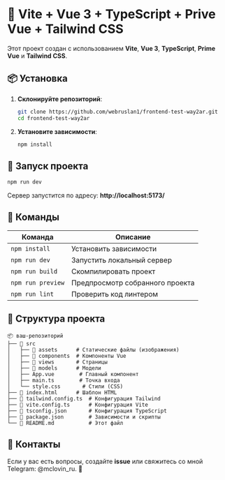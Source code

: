 # 🚀 Vite + Vue 3 + TypeScript + Prive Vue + Tailwind CSS

Этот проект создан с использованием **Vite**, **Vue 3**, **TypeScript**, **Prime Vue** и **Tailwind CSS**.

## 📦 Установка

1. **Склонируйте репозиторий**:
   ```sh
   git clone https://github.com/webruslan1/frontend-test-way2ar.git
   cd frontend-test-way2ar
   ```

2. **Установите зависимости**:
   ```sh
   npm install
   ```

## 🚀 Запуск проекта

```sh
npm run dev
```

Сервер запустится по адресу: **http://localhost:5173/**

## 📜 Команды

| Команда        | Описание |
|---------------|------------|
| `npm install` | Установить зависимости |
| `npm run dev` | Запустить локальный сервер |
| `npm run build` | Скомпилировать проект |
| `npm run preview` | Предпросмотр собранного проекта |
| `npm run lint` | Проверить код линтером |

## 📁 Структура проекта

```
📦 ваш-репозиторий
├── 📂 src
│   ├── 📂 assets      # Статические файлы (изображения)
│   ├── 📂 components  # Компоненты Vue
│   ├── 📂 views       # Страницы
│   ├── 📂 models      # Модели
│   ├── App.vue        # Главный компонент
│   ├── main.ts        # Точка входа
│   └── style.css       # Стили (CSS)
├── 📜 index.html      # Шаблон HTML
├── 📜 tailwind.config.ts  # Конфигурация Tailwind
├── 📜 vite.config.ts      # Конфигурация Vite
├── 📜 tsconfig.json       # Конфигурация TypeScript
├── 📜 package.json        # Зависимости и скрипты
└── 📜 README.md           # Этот файл
```

## 🤝 Контакты
Если у вас есть вопросы, создайте **issue** или свяжитесь со мной Telegram: @mclovin_ru. 🚀

